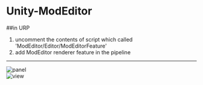 # Unity-ModEditor
##in URP  
1. uncomment the contents of script which called 'ModEditor/Editor/ModEditorFeature'  
2. add ModEditor renderer feature in the pipeline  
****
![panel](https://user-images.githubusercontent.com/71002504/162159160-3834f553-f211-49c9-b34e-16d23f6d56df.png)  
![view](https://user-images.githubusercontent.com/71002504/162159353-00d388fb-0efb-4b56-9435-b9662ffd6419.png)
